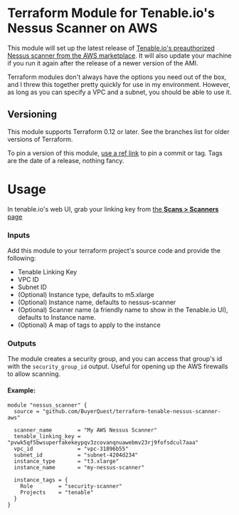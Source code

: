 # Terraform Module for Tenable.io's Nessus Scanner on AWS

This module will set up the latest release of [Tenable.io's preauthorized Nessus scanner from the AWS marketplace](https://aws.amazon.com/marketplace/pp/B01LXCD58S?qid=1532453752682). It will also update your machine if you run it again after the release of a newer version of the AMI.

Terraform modules don't always have the options you need out of the box, and I threw this together pretty quickly for use in my environment. However, as long as you can specify a VPC and a subnet, you should be able to use it.

## Versioning

This module supports Terraform 0.12 or later. See the branches list for older versions of Terraform.

To pin a version of this module, [use a ref link](https://www.terraform.io/docs/modules/sources.html#selecting-a-revision) to pin a commit or tag. Tags are the date of a release, nothing fancy.

# Usage

In tenable.io's web UI, grab your linking key from [the **Scans > Scanners** page](https://cloud.tenable.com/app.html#/scans/scanners)

### Inputs

Add this module to your terraform project's source code and provide the following:
  - Tenable Linking Key
  - VPC ID
  - Subnet ID
  - (Optional) Instance type, defaults to m5.xlarge
  - (Optional) Instance name, defaults to nessus-scanner
  - (Optional) Scanner name (a friendly name to show in the Tenable.io UI), defaults to Instance name.
  - (Optional) A map of tags to apply to the instance

### Outputs

The module creates a security group, and you can access that group's id with the `security_group_id` output. Useful for opening up the AWS firewalls to allow scanning.

#### Example:

```hcl
module "nessus_scanner" {
  source = "github.com/BuyerQuest/terraform-tenable-nessus-scanner-aws"

  scanner_name        = "My AWS Nessus Scanner"
  tenable_linking_key = "pvwk5qf5bwsuperfakekeypqv3zcovanqnuawebmv23rj9fofsdcul7aaa"
  vpc_id              = "vpc-31896b55"
  subnet_id           = "subnet-4204d234"
  instance_type       = "t3.xlarge"
  instance_name       = "my-nessus-scanner"

  instance_tags = {
    Role        = "security-scanner"
    Projects    = "tenable"
  }
}
```
